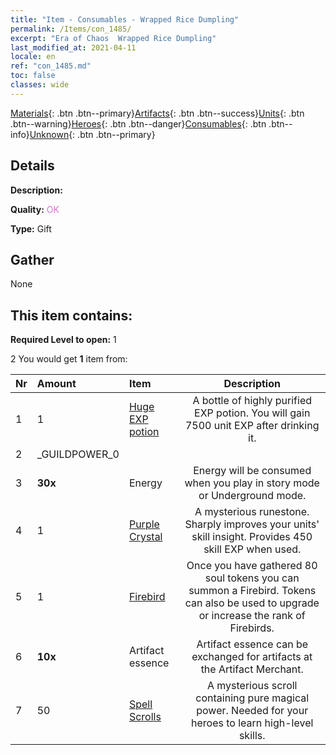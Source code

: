 ```yaml
---
title: "Item - Consumables - Wrapped Rice Dumpling"
permalink: /Items/con_1485/
excerpt: "Era of Chaos  Wrapped Rice Dumpling"
last_modified_at: 2021-04-11
locale: en
ref: "con_1485.md"
toc: false
classes: wide
---
```

 [Materials](/Items/){: .btn .btn--primary}[Artifacts](/Items/Artifacts/){: .btn .btn--success}[Units](/Items/Units/){: .btn .btn--warning}[Heroes](/Items/Heroes/){: .btn .btn--danger}[Consumables](/Items/Consumables/){: .btn .btn--info}[Unknown](/Items/Unknown/){: .btn .btn--primary}

## Details
 **Description:** 

 **Quality:** <span style="color: #DA70D6">OK</span>

 **Type:** Gift

## Gather

  None

## This item contains:

 **Required Level to open:** 1

 2 You would get **1** item  from:

  | Nr | Amount |     Item    | Description |
  |:---|:-------|:------------|:-----------:|
  | 1 | 1 | [Huge EXP potion](/Items/con_703/) | A bottle of highly purified EXP potion. You will gain 7500 unit EXP after drinking it. | 
  | 2 | _GUILDPOWER_0 | 
  | 3 |  **30x** | Energy | Energy will be consumed when you play in story mode or Underground mode.  | 
  | 4 | 1 | [Purple Crystal](/Items/con_720/) | A mysterious runestone. Sharply improves your units' skill insight. Provides 450 skill EXP when used. | 
  | 5 | 1 | [Firebird](/Items/unt_268/) | Once you have gathered 80 soul tokens you can summon a Firebird. Tokens can also be used to upgrade or increase the rank of Firebirds. | 
  | 6 |  **10x** | Artifact essence | Artifact essence can be exchanged for artifacts at the Artifact Merchant.  | 
  | 7 | 50 | [Spell Scrolls](/Items/con_694/) | A mysterious scroll containing pure magical power. Needed for your heroes to learn high-level skills. | 
